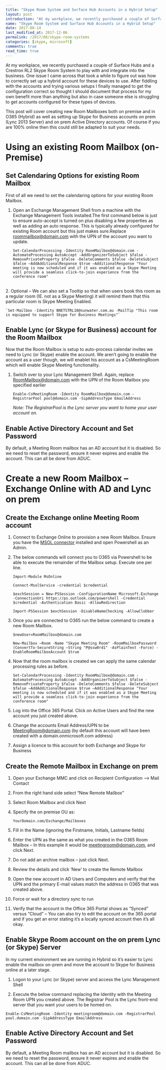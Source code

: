 ```yaml
---
title: "Skype Room System and Surface Hub Accounts in a Hybrid Setup"
layout: post
introduction: "At my workplace, we recently purchased a couple of Surface Hubs and a Crestron RL2 Skype Room System to play with and integrate into the business. One issue I came across that took a while to figure out was how to correctly set up a hybrid account for these devices to use"
name: "Skype Room System and Surface Hub Accounts in a Hybrid Setup"
date: 2017-08-14
last_modified_at: 2017-12-06
permalink: /2017/08/skype-room-systems
categories: [skype, microsoft]
comments: true
read_time: true
---
```


At my workplace, we recently purchased a couple of Surface Hubs and a Crestron RL2 Skype Room System to play with and integrate into the business. One issue I came across that took a while to figure out was how to correctly set up a hybrid account for these devices to use. After fiddling with the accounts and trying various setups I finally managed to get the configuration correct so thought I should document that process for my own benefit more than anything but also in case someone else is struggling to get accounts configured for these types of devices.


This post will cover creating new Room Mailboxes both on premise and in O365 (Hybrid) as well as setting up Skype for Business accounts on prem (Lync 2013 Server) and on prem Active Directory accounts. Of course if you are 100% online then this could still be adapted to suit your needs.


# **Using an existing Room Mailbox (on-Premise)**
## Set Calendaring Options for existing Room Mailbox
First of all we need to set the calendaring options for your existing Room Mailbox.


1. Open an Exchange Management Shell from a machine with the Exchange Management Tools installed.The first command below is just to ensure auto-accept is turned on plus disabling a few properties as well as adding an auto response. This is typically already configured for existing Room account but this just makes sure.Replace roommailbox@domain.com with the UPN of the account you want to update.

    `Set-CalendarProcessing -Identity RoomMailbox@domain.com -AutomateProcessing AutoAccept -AddOrganizerToSubject $false -RemovePrivateProperty $false -DeleteComments $false -DeleteSubject $false –AddAdditionalResponse $true –AdditionalResponse "Your meeting is now scheduled and if it was enabled as a Skype Meeting will provide a seamless click-to-join experience from the conference room"`

<br/>
2. Optional – We can also set a Tooltip so that when users book this room as a regular room (IE. not as a Skype Meeting) it will remind them that this particular room is Skype Meeting Enabled.

    `Set-Mailbox -Identity BNETSTRL10@sunwater.com.au -MailTip "This room is equipped to support Skype for Business Meetings"`


## Enable Lync (or Skype for Business) account for the Room Mailbox
Now that the Room Mailbox is setup to auto-process calendar invites we need to Lync (or Skype) enable the account. We aren’t going to enable the account as a user though, we will enablet his account as a CsMeetingRoom which will enable Skype Meeting functionality.


1. Switch over to your Lync Management Shell. Again, replace RoomMailbox@domain.com with the UPN of the Room Mailbox you specified earlier

    `Enable-CsMeetingRoom -Identity RoomMailbox@domain.com -RegistrarPool pool@domain.com -SipAddressType EmailAddress`

    *Note: The RegistrarPool is the Lync server you want to home your user account on.*


## Enable Active Directory Account and Set Password
By default, a Meeting Room mailbox has an AD account but it is disabled. So we need to reset the password, ensure it never expires and enable the account. This can all be done from ADUC.


# **Create a new Room Mailbox – Exchange Online with AD and Lync on prem**
## Create the Exchange online Meeting Room account


1. Connect to Exchange Online to provision a new Room Mailbox.
    Ensure you have the [MSOL connector](https://www.microsoft.com/en-us/download/details.aspx?id=41950) installed and open Powershell as an Admin.

2. The below commands will connect you to O365 via Powershell to be able to execute the remainder of the Mailbox setup. Execute one per line.
    ```
    Import-Module MsOnline

    Connect-MsolService -credential $credential

    $exchSession = New-PSSession -ConfigurationName Microsoft.Exchange -ConnectionUri https://ps.outlook.com/powershell -Credential $credential -Authentication Basic -AllowRedirection

    Import-PSSession $exchSession -DisableNameChecking -AllowClobber
    ```

3. Once you are connected to O365 run the below command to create a new Room Mailbox.

    `$newUser=RoomMailbox@domain.com`

    `New-Mailbox –Room -Name "Skype Meeting Room" -RoomMailboxPassword (ConvertTo-SecureString –String "P@ssw0rd1" -AsPlainText -Force) -EnableRoomMailboxAccount $true`



4. Now that the room mailbox is created we can apply the same calendar processing rules as before.

    `Set-CalendarProcessing -Identity RoomMailbox@domain.com -AutomateProcessing AutoAccept -AddOrganizerToSubject $false -RemovePrivateProperty $false -DeleteComments $false -DeleteSubject $false –AddAdditionalResponse $true –AdditionalResponse "Your meeting is now scheduled and if it was enabled as a Skype Meeting will provide a seamless click-to-join experience from the conference room"`



5. Log into the Office 365 Portal. Click on Active Users and find the new account you just created above.

6. Change the accounts Email Address/UPN to be MeetingRoom@domain.com (by default this account will have been created with a domain.onmicrosoft.com address)

7. Assign a licence to this account for both Exchange and Skype for Business


## Create the Remote Mailbox in Exchange on prem
1. Open your Exchange MMC and click on Recipient Configuration –> Mail Contact

2. From the right hand side select “New Remote Mailbox”

3. Select Room Mailbox and click Next

4. Specify the on premise OU as:

    `YourDomain.com/Exchange/Mailboxes`

5. Fill in the Name (ignoring the Firstname, Initials, Lastname fields)

6. Enter the UPN as the same as what you created in the O365 Room Mailbox – In this example it would be meetingroom@domain.com, and click Next.

7. Do not add an archive mailbox – just click Next.

8. Review the details and click ‘New’ to create the Remote Mailbox

9. Open the new account in AD Users and Computers and verify that the UPN and the primary E-mail values match the address in O365 that was created above.

10. Force or wait for a directory sync to run

11. Verify that the account in the Office 365 Portal shows as “Synced” versus “Cloud” – You can also try to edit the account on the 365 portal and if you get an error stating it’s a locally synced account then it’s all okay.


## Enable Skype Room account on the on prem Lync (or Skype) Server
In my current environment we are running in Hybrid so it’s easier to Lync enable the mailbox on-prem and move the account to Skype for Business online at a later stage.
1. Logon to your Lync (or Skype) server and access the Lync Management Shell

2. Execute the below command replacing the Identity with the Meeting Room UPN you created above. The Registrar Pool is the Lync front-end server that you want your users to be homed on.

`Enable-CsMeetingRoom -Identity meetingroom@domain.com -RegistrarPool pool.domain.com -SipAddressType EmailAddress`
<br/>
## Enable Active Directory Account and Set Password
By default, a Meeting Room mailbox has an AD account but it is disabled. So we need to reset the password, ensure it never expires and enable the account. This can all be done from ADUC.